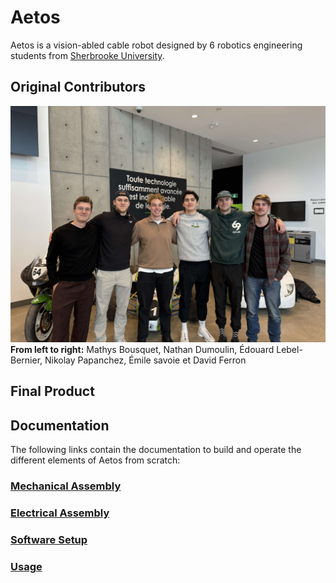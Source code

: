 # Aetos

Aetos is a vision-abled cable robot designed by 6 robotics engineering students from [Sherbrooke University](https://www.usherbrooke.ca/).

## Original Contributors

![original_contributors](./doc/images/team.jpg)
**From left to right:** Mathys Bousquet, Nathan Dumoulin, Édouard Lebel-Bernier, Nikolay Papanchez, Émile savoie et David Ferron

## Final Product

## Documentation
The following links contain the documentation to build and operate the different elements of Aetos from scratch:

### [Mechanical Assembly](doc/mecanical_assembly.md)
### [Electrical Assembly](doc/electrical_assembly.md)
### [Software Setup](doc/setup.md)
### [Usage](doc/usage.md)
